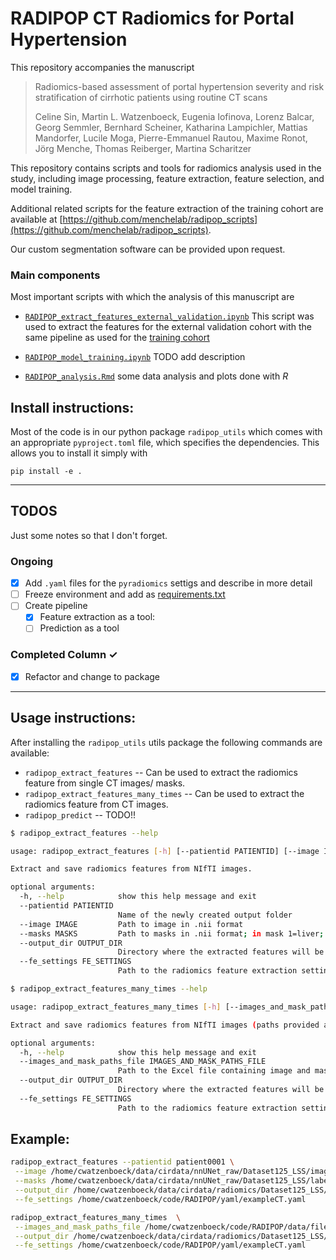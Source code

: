 # RADIPOP   CT Radiomics for Portal Hypertension

This repository accompanies the manuscript 

> Radiomics-based assessment of portal hypertension severity and risk stratification of cirrhotic patients using routine CT scans 
>
> Celine Sin, Martin L. Watzenboeck, Eugenia Iofinova, Lorenz Balcar, Georg Semmler, Bernhard Scheiner, Katharina Lampichler, Mattias Mandorfer, Lucile Moga, Pierre-Emmanuel Rautou, Maxime Ronot, Jörg Menche, Thomas Reiberger, Martina Scharitzer

This repository contains scripts and tools for radiomics analysis used in the study, including image processing, feature extraction, feature selection, and model training.

Additional related scripts for the feature extraction of the training cohort are available at [https://github.com/menchelab/radipop_scripts](https://github.com/menchelab/radipop_scripts).

Our custom segmentation software can be provided upon request.

### Main components

Most important scripts with which the analysis of this manuscript are
- [`RADIPOP_extract_features_external_validation.ipynb`](notebooks/RADIPOP_extract_features_external_validation.ipynb)
  This script was used to extract the features for the external validation cohort with the same pipeline as used for the [training cohort](https://github.com/menchelab/radipop_scripts)

- [`RADIPOP_model_training.ipynb`](notebooks/RADIPOP_model_training.ipynb)
  TODO add description
- [`RADIPOP_analysis.Rmd`](R/RADIPOP_analysis.Rmd) some data analysis and plots done with *R*

<!-- Moreover, we provide a pipeline and a brief tutorial how to make a similar analysis with your own data.  -->

## Install instructions: 


Most of the code is in our python package `radipop_utils` which comes with an appropriate `pyproject.toml` file, which specifies the dependencies. 
This allows you to install it simply with 
```
pip install -e .
```

<!-- 
## Example `.env`

The path to the dataset in the provided sample notebooks read from a `.env` file. 
This will be different for your dataset. Please create a `.env` file with the following entires, or change the notebooks accordingly
```bash
local_user=cwatzenboeck
DATA_ROOT_DIRECTORY=/home/${local_user}/data/cirdata
```
or store them as environment variables.


```python
# OPTION 1:  
# Load environment variables from .env file if it exists 
from dotenv import load_dotenv
load_dotenv()

# OPTION 2:
from dotenv import dotenv_values

config = dotenv_values(".env"),  # load environment variables as dictionary
``` -->

_________________

## TODOS
Just some notes so that I don't forget. 

### Ongoing
- [x] Add `.yaml` files for the `pyradiomics` settigs and describe in more detail
- [ ] Freeze environment and add as [requirements.txt](requirements.txt)
- [ ] Create pipeline
  - [x] Feature extraction as a tool:
  - [ ] Prediction as a tool 

### Completed Column ✓
- [x] Refactor and change to package


_________________

## Usage instructions: 

After installing the `radipop_utils` utils package the following commands are available: 

- `radipop_extract_features`  -- Can be used to extract the radiomics feature from single CT images/ masks. 
- `radipop_extract_features_many_times` -- Can be used to extract the radiomics feature from  CT images.
- `radipop_predict` -- TODO!!



```bash
$ radipop_extract_features --help 

usage: radipop_extract_features [-h] [--patientid PATIENTID] [--image IMAGE] [--masks MASKS] [--output_dir OUTPUT_DIR] [--fe_settings FE_SETTINGS]

Extract and save radiomics features from NIfTI images.

optional arguments:
  -h, --help            show this help message and exit
  --patientid PATIENTID
                        Name of the newly created output folder
  --image IMAGE         Path to image in .nii format
  --masks MASKS         Path to masks in .nii format; in mask 1=liver; 2=spleen; 0=other
  --output_dir OUTPUT_DIR
                        Directory where the extracted features will be saved.
  --fe_settings FE_SETTINGS
                        Path to the radiomics feature extraction settings file.
```



```bash
$ radipop_extract_features_many_times --help 

usage: radipop_extract_features_many_times [-h] [--images_and_mask_paths_file IMAGES_AND_MASK_PATHS_FILE] [--output_dir OUTPUT_DIR] [--fe_settings FE_SETTINGS]

Extract and save radiomics features from NIfTI images (paths provided as an xlsx file.)

optional arguments:
  -h, --help            show this help message and exit
  --images_and_mask_paths_file IMAGES_AND_MASK_PATHS_FILE
                        Path to the Excel file containing image and mask paths and patient IDs.
  --output_dir OUTPUT_DIR
                        Directory where the extracted features will be saved.
  --fe_settings FE_SETTINGS
                        Path to the radiomics feature extraction settings file.
```


Example:
--------

```bash
radipop_extract_features --patientid patient0001 \
 --image /home/cwatzenboeck/data/cirdata/nnUNet_raw/Dataset125_LSS/imagesAll/patient0001_0000.nii.gz \
 --masks /home/cwatzenboeck/data/cirdata/nnUNet_raw/Dataset125_LSS/labelsAll/patient0001.nii.gz \
 --output_dir /home/cwatzenboeck/data/cirdata/radiomics/Dataset125_LSS/radipop \
 --fe_settings /home/cwatzenboeck/code/RADIPOP/yaml/exampleCT.yaml 
```


```bash
radipop_extract_features_many_times  \
 --images_and_mask_paths_file /home/cwatzenboeck/code/RADIPOP/data/file_paths_and_hvpg_data.xlsx \
 --output_dir /home/cwatzenboeck/data/cirdata/radiomics/Dataset125_LSS/radipop \
 --fe_settings /home/cwatzenboeck/code/RADIPOP/yaml/exampleCT.yaml 
```
